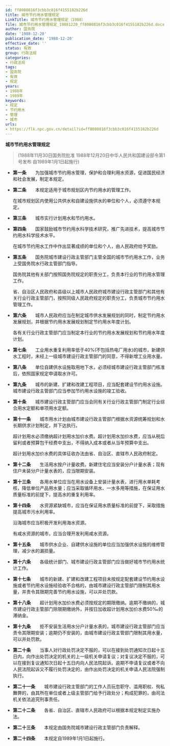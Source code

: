 ```yaml
---
id: ff8080816f3cbb3c016f4155182b226d
title: 城市节约用水管理规定
LinkTitle: 城市节约用水管理规定（1988）
file: 城市节约用水管理规定_19881220_ff8080816f3cbb3c016f4155182b226d.docx
author: 国务院
date: '1988-12-20'
publication_date: '1988-12-20'
effective_date: ''
status: 有效
group: 行政法规
categories:
- 行政法规
tags:
- 国务院
- 有效
- 规定
years:
- 1988年
- 1989年
keywords:
- 规定
- 节约用水
- 管理
- 城市
urls:
- https://flk.npc.gov.cn/detail?id=ff8080816f3cbb3c016f4155182b226d
---
```


**城市节约用水管理规定**

> (1988年11月30日国务院批准 1988年12月20日中华人民共和国建设部令第1号发布 自1989年1月1日起施行)

- **第一条**　　为加强城市节约用水管理，保护和合理利用水资源，促进国民经济和社会发展，制定本规定。

- **第二条**　　本规定适用于城市规划区内节约用水的管理工作。

  在城市规划区内使用公共供水和自建设施供水的单位和个人，必须遵守本规定。

- **第三条**　　城市实行计划用水和节约用水。

- **第四条**　　国家鼓励城市节约用水科学技术研究，推广先进技术，提高城市节约用水科学技术水平。

  在城市节约用水工作中作出显著成绩的单位和个人，由人民政府给予奖励。

- **第五条**　　国务院城市建设行政主管部门主管全国的城市节约用水工作，业务上受国务院水行政主管部门指导。

  国务院其他有关部门按照国务院规定的职责分工，负责本行业的节约用水管理工作。

  省、自治区人民政府和县级以上城市人民政府城市建设行政主管部门和其他有关行业行政主管部门，按照同级人民政府规定的职责分工，负责城市节约用水管理工作。

- **第六条**　　城市人民政府应当在制定城市供水发展规划的同时，制定节约用水发展规划，并根据节约用水发展规划制定节约用水年度计划。

  各有关行业行政主管部门应当制定本行业的节约用水发展规划和节约用水年度计划。

- **第七条**　　工业用水重复利用率低于40%(不包括热电厂用水)的城市，新建供水工程时，未经上一级城市建设行政主管部门的同意，不得新增工业用水量。

- **第八条**　　单位自建供水设施取用地下水，必须经城市建设行政主管部门核准后，依照国家规定申请取水许可。

- **第九条**　　城市的新建、扩建和改建工程项目，应当配套建设节约用水设施。城市建设行政主管部门应当参加节约用水设施的竣工验收。

- **第十条**　　城市建设行政主管部门应当会同有关行业行政主管部门制定行业综合用水定额和单项用水定额。

- **第十一条**　　城市用水计划由城市建设行政主管部门根据水资源统筹规划和水长期供求计划制定，并下达执行。

  超计划用水必须缴纳超计划用水加价水费。超计划用水加价水费，应当从税后留利或者预算包干经费中支出，不得纳入成本或者从当年预算中支出。

  超计划用水加价水费的具体征收办法由省、自治区、直辖市人民政府制定。

- **第十二条**　　生活用水按户计量收费。新建住宅应当安装分户计量水表；现有住户未装分户计量水表的，应当限期安装。

- **第十三条**　　各用水单位应当在用水设备上安装计量水表，进行用水单耗考核，降低单位产品用水量；应当采取循环用水、一水多用等措施，在保证用水质量标准的前提下，提高水的重复利用率。

- **第十四条**　　水资源紧缺城市，应当在保证用水质量标准的前提下，采取措施提高城市污水利用率。

  沿海城市应当积极开发利用海水资源。

  有咸水资源的城市，应当合理开发利用咸水资源。

- **第十五条**　　城市供水企业、自建供水设施的单位应当加强供水设施的维修管理，减少水的漏损量。

- **第十六条**　　各级统计部门、城市建设行政主管部门应当做好城市节约用水统计工作。

- **第十七条**　　城市的新建、扩建和改建工程项目未按规定配套建设节约用水设施或者节约用水设施经验收不合格的，由城市建设行政主管部门限制其用水量，并责令其限期完善节约用水设施，可以并处罚款。

- **第十八条**　　超计划用水加价水费必须按规定的期限缴纳。逾期不缴纳的，城市建设行政主管部门除限期缴纳外，并按日加收超计划用水加价水费50‰的滞纳金。

- **第十九条**　　拒不安装生活用水分户计量水表的，城市建设行政主管部门应当责令其限期安装；逾期仍不安装的，由城市建设行政主管部门限制其用水量，可以并处罚款。

- **第二十条**　　当事人对行政处罚决定不服的，可以在接到处罚通知次日起十五日内，向作出处罚决定的机关的上一级机关申请复议；对复议决定不服的，可以在接到复议通知次日起十五日内向人民法院起诉。逾期不申请复议或者不向人民法院起诉又不履行处罚决定的，由作出处罚决定的机关申请人民法院强制执行。

- **第二十一条**　　城市建设行政主管部门的工作人员玩忽职守、滥用职权、徇私舞弊的，由其所在单位或者上级主管部门给予行政处分；构成犯罪的，由司法机关依法追究刑事责任。

- **第二十二条**　　各省、自治区、直辖市人民政府可以根据本规定制定实施办法。

- **第二十三条**　　本规定由国务院城市建设行政主管部门负责解释。

- **第二十四条**　　本规定自1989年1月1日起施行。
